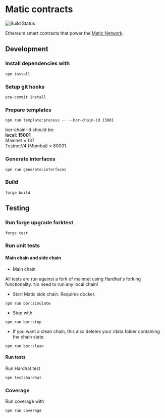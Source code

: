 # Matic contracts

![Build Status](https://github.com/maticnetwork/contracts/workflows/CI/badge.svg)

Ethereum smart contracts that power the [Matic Network](https://polygon.technology/polygon-pos).

## Development
### Install dependencies with

```
npm install
```

### Setup git hooks

```
pre-commit install
```

### Prepare templates

```
npm run template:process -- --bor-chain-id 15001
```

bor-chain-id should be:  
**local: 15001**  
Mainnet = 137  
TestnetV4 (Mumbai) = 80001

### Generate interfaces

```
npm run generate:interfaces
```

### Build

```
forge build
```

## Testing

### Run forge upgrade forktest

```
forge test
```

### Run unit tests


#### Main chain and side chain

- Main chain

All tests are run against a fork of mainnet using Hardhat's forking functionality. No need to run any local chain!

- Start Matic side chain. Requires docker.

```
npm run bor:simulate
```

- Stop with

```
npm run bor:stop
```

- If you want a clean chain, this also deletes your /data folder containing the chain state.

```
npm run bor:clean
```

#### Run tests

Run Hardhat test

```
npm test:hardhat
```

### Coverage

Run coverage with

```
npm run coverage
```
